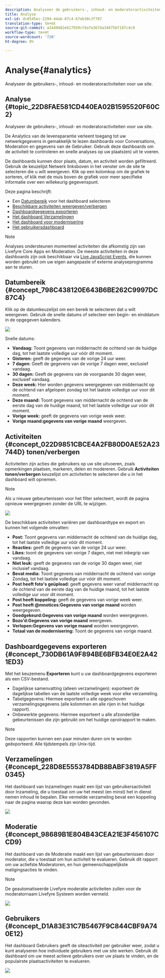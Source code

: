 ```yaml
---
description: Analyseer de gebruikers-, inhoud- en moderatoractiviteiten voor uw site.
title: Analyse
exl-id: dc0545ec-2294-44ab-87c4-67eb30c3f787
translation-type: tm+mt
source-git-commit: a2449482e617939cfda7e367da34875bf187c4c9
workflow-type: tm+mt
source-wordcount: '720'
ht-degree: 0%

---
```


# Analyse{#analytics}

Analyseer de gebruikers-, inhoud- en moderatoractiviteiten voor uw site.

## Analyse {#topic_22D8FAE581CD440EA02B1595520F60C2}

Analyseer de gebruikers-, inhoud- en moderatoractiviteiten voor uw site.

De Analytics van de levensparantie verleent toegang tot uw netwerkgegevens in gemakkelijk te lezen dashboards voor Conversations, Moderation en gegevens van de Gebruiker. Gebruik deze dashboards om de activiteit te controleren en snelle analyses op uw plaats(en) uit te voeren.

De dashboards kunnen door plaats, datum, en activiteit worden gefiltreerd. Gebruik de keuzelijst Netwerk linksboven in het venster om de site te selecteren die u wilt weergeven. Klik op een kolomkop om de grafiek te sorteren, of klik met de muis boven de grafiek voor meer specifieke informatie over een willekeurig gegevenspunt.

Deze pagina beschrijft:

* Een [Datumbereik](https://answers.livefyre.com/livefyre-studio-version-1/studio/analytics/#DateRange) voor het dashboard selecteren
* [Beschikbare activiteiten weergeven/verbergen](https://answers.livefyre.com/livefyre-studio-version-1/studio/analytics/#ShowHideActivities)
* [Dashboardgegevens exporteren](https://answers.livefyre.com/livefyre-studio-version-1/studio/analytics/#ExportDashboardData)
* [Het dashboard Verzamelingen](https://answers.livefyre.com/livefyre-studio-version-1/studio/analytics/#CollectionsDashboard)
* [Het dashboard voor modernisering](https://answers.livefyre.com/livefyre-studio-version-1/studio/analytics/#ModerationDashboard)
* [Het gebruikersdashboard](https://answers.livefyre.com/livefyre-studio-version-1/studio/analytics/#UsersDashboard)

>[!NOTE]
>
>Analyses ondersteunen momenteel activiteiten die afkomstig zijn van Livefyre Core Apps en Moderation. De meeste activiteiten in deze dashboards zijn ook beschikbaar via [Live JavaScript Events](https://answers.livefyre.com/developers/reference/app-customizations/javascript-events/), die kunnen worden gebruikt om uw eigen aangepaste of externe analyseprogramma aan te sturen.

## Datumbereik {#concept_798C438120E643B6BE262C9997DC87C4}

Klik op de datumkeuzelijst om een bereik te selecteren dat u wilt weergeven. Gebruik de snelle datums of selecteer een begin- en einddatum in de opgegeven kalenders.

![](assets/analytics-date-range.png)

Snelle datums:

* **Vandaag:** Toont gegevens van middernacht de ochtend van de huidige dag, tot het laatste volledige uur vóór dit moment.
* **Gisteren:** geeft de gegevens van de vorige 24 uur weer.
* **7 dagen:** Geeft de gegevens van de vorige 7 dagen weer, exclusief vandaag.
* **30 dagen:** Geeft de gegevens van de voorgaande 30 dagen weer, exclusief vandaag.
* **Deze week:** Hier worden gegevens weergegeven van middernacht op de ochtend van afgelopen zondag tot het laatste volledige uur voor dit moment.
* **Deze maand:** Toont gegevens van middernacht de ochtend van de eerste dag van de huidige maand, tot het laatste volledige uur vóór dit moment.
* **Vorige week:** geeft de gegevens van vorige week weer.
* **Vorige maand:gegevens van vorige maand** weergeven.

## Activiteiten {#concept_022D9851CBCE4A2FB80D0AE52A23744D} tonen/verbergen

Activiteiten zijn acties die gebruikers op uw site uitvoeren, zoals opmerkingen plaatsen, markeren, delen en modereren. Gebruik **Activiteiten tonen/verbergen** keuzelijst om activiteiten te selecteren die u in het dashboard wilt opnemen.

>[!NOTE]
>
>Als u nieuwe gebeurtenissen voor het filter selecteert, wordt de pagina opnieuw weergegeven zonder de URL te wijzigen.

![](assets/analytics-show-hide-activities.png)

De beschikbare activiteiten variëren per dashboardtype en export en kunnen het volgende omvatten:

* **Post:** Toont gegevens van middernacht de ochtend van de huidige dag, tot het laatste volledige uur vóór dit moment.
* **Reacties:** geeft de gegevens van de vorige 24 uur weer.
* **Likes:** toont de gegevens van vorige 7 dagen, niet met inbegrip van vandaag.
* **Niet leuk:** geeft de gegevens van de vorige 30 dagen weer, niet inclusief vandaag.
* **Bevat media:** Toont gegevens van middernacht de ochtend van vorige Zondag, tot het laatste volledige uur vóór dit moment.
* **Post heeft foto&#39;s geüpload:** geeft gegevens weer vanaf middernacht op de ochtend van de eerste dag van de huidige maand, tot het laatste volledige uur voor dit moment.
* **Post heeft koppeling:** geeft de gegevens van vorige week weer.
* **Post heeft @mnotices:Gegevens van vorige maand** worden weergegeven.
* **Goedgekeurd:Gegevens van vorige maand** worden weergegeven.
* **Bozo&#39;d:Gegevens van vorige maand** weergeven.
* **Verlopen:Gegevens van vorige maand** worden weergegeven.
* **Totaal van de modernisering:** Toont de gegevens van vorige maand.

## Dashboardgegevens exporteren {#concept_730DB61A9F894BE6BFB34E0E2A421ED3}

Met het keuzemenu **Exporteren** kunt u uw dashboardgegevens exporteren als een CSV-bestand.

* Dagelijkse samenvatting (alleen verzamelingen): exporteert de dagelijkse tabellen van de laatste volledige week voor elke verzameling.
* Tabelgegevens: Hiermee exporteert u alle opgeschoven verzamelingsgegevens (alle kolommen en alle rijen in het huidige rapport).
* Onbewerkte gegevens: Hiermee exporteert u alle afzonderlijke gebeurtenissen die zijn gebruikt om het huidige oprolrapport te maken.

>[!NOTE]
>
>Deze rapporten kunnen een paar minuten duren om te worden geëxporteerd. Alle tijdstempels zijn Unix-tijd.

## Verzamelingen {#concept_228D8E5553784DB8BABF3819A5FF0345}

Het dashboard van Inzamelingen maakt een lijst van gebruikersactiviteit door Inzameling, die u toestaat om uw het meest (en minst) het in dienst nemen inhoud te bepalen. Elke vermelde verzameling bevat een koppeling naar de pagina waarop deze kan worden gevonden.

![](assets/analytics-collections.png)

## Moderatie {#concept_98689B1E804B43CEA21E3F456107CCD9}

Het dashboard van de Moderatie maakt een lijst van gebeurtenissen door moderator, die u toestaat om hun activiteit te evalueren. Gebruik dit rapport om uw actiefste Moderatoren, en hun gemeenschappelijkste matigingsacties te vinden.

>[!NOTE]
>
>De geautomatiseerde Livefyre moderatie activiteiten zullen voor de moderatornaam Livefyre Systeem worden vermeld.

![](assets/analytics-moderation.png)

## Gebruikers {#concept_D1A83E31C7B5467F9C844CBF9A740E12}

Het dashboard Gebruikers geeft de siteactiviteit per gebruiker weer, zodat u kunt analyseren hoe individuele gebruikers met uw site werken. Gebruik dit dashboard om uw meest actieve gebruikers over uw plaats te vinden, en de populairste plaatsactiviteiten te evalueren.

![](assets/analytics-users.png)
